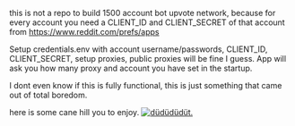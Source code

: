 this is not a repo to build 1500 account bot upvote network, because for every account you need a CLIENT_ID and CLIENT_SECRET of that account from https://www.reddit.com/prefs/apps

Setup credentials.env with account username/passwords, CLIENT_ID, CLIENT_SECRET, setup proxies, public proxies will be fine I guess. App will ask you how many proxy and account you have set in the startup. 

I dont even know if this is fully functional, this is just something that came out of total boredom.


here is some cane hill you to enjoy.
[![düdüdüdüt.](https://img.youtube.com/vi/3JEOBHgQubE/0.jpg)](https://www.youtube.com/watch?v=3JEOBHgQubE)
